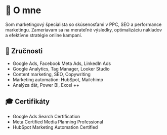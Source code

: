 # 👤 O mne
Som marketingový špecialista so skúsenosťami v PPC, SEO a performance marketingu.
Zameriavam sa na merateľné výsledky, optimalizáciu nákladov a efektívne stratégie online kampaní.

## 💼 Zručnosti
- Google Ads, Facebook Meta Ads, LinkedIn Ads
- Google Analytics, Tag Manager, Looker Studio
- Content marketing, SEO, Copywriting
- Marketing automation: HubSpot, Mailchimp
- Analýza dát, Power BI, Excel ++

## 🎓 Certifikáty
- Google Ads Search Certification
- Meta Certified Media Planning Professional
- HubSpot Marketing Automation Certified
